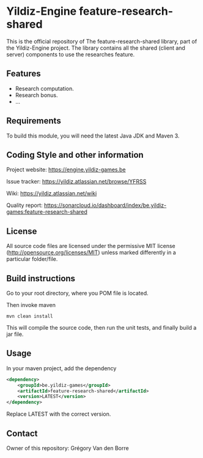 # Yildiz-Engine feature-research-shared

This is the official repository of The feature-research-shared library, part of the Yildiz-Engine project.
The library contains all the shared (client and server) components to use the researches feature.

## Features

* Research computation.
* Research bonus.
* ...

## Requirements

To build this module, you will need the latest Java JDK and Maven 3.

## Coding Style and other information

Project website:
https://engine.yildiz-games.be

Issue tracker:
https://yildiz.atlassian.net/browse/YFRSS

Wiki:
https://yildiz.atlassian.net/wiki

Quality report:
https://sonarcloud.io/dashboard/index/be.yildiz-games:feature-research-shared

## License

All source code files are licensed under the permissive MIT license
(http://opensource.org/licenses/MIT) unless marked differently in a particular folder/file.

## Build instructions

Go to your root directory, where you POM file is located.

Then invoke maven

	mvn clean install

This will compile the source code, then run the unit tests, and finally build a jar file.

## Usage

In your maven project, add the dependency

```xml
<dependency>
    <groupId>be.yildiz-games</groupId>
    <artifactId>feature-research-shared</artifactId>
    <version>LATEST</version>
</dependency>
```
Replace LATEST with the correct version.

## Contact
Owner of this repository: Grégory Van den Borre
